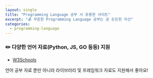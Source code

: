 ```yaml
---
layout: single
title: "Programming Language 공부 시 유용한 사이트"
excerpt: "💰 꾸준한 Programming Language 공부는 곧 든든한 자산"
categories:
  - programming-language
---
```

### ✏️ 다양한 언어 자료(Python, JS, GO 등등) 지원
* [W3Schools](https://www.w3schools.com/)
  
언어 공부 자료 뿐만 아니라 라이브러리 및 프레임워크 자료도 지원해서 좋아요!
  
